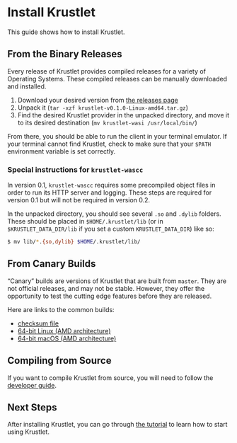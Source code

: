 # Install Krustlet

This guide shows how to install Krustlet.

## From the Binary Releases

Every release of Krustlet provides compiled releases for a variety of Operating Systems. These
compiled releases can be manually downloaded and installed.

1. Download your desired version from [the releases
   page](https://github.com/deislabs/krustlet/releases)
1. Unpack it (`tar -xzf krustlet-v0.1.0-Linux-amd64.tar.gz`)
1. Find the desired Krustlet provider in the unpacked directory, and move it to its desired
   destination (`mv krustlet-wasi /usr/local/bin/`)

From there, you should be able to run the client in your terminal emulator. If your terminal cannot
find Krustlet, check to make sure that your `$PATH` environment variable is set correctly.

### Special instructions for `krustlet-wascc`
In version 0.1, `krustlet-wascc` requires some precompiled object files in order to run its HTTP
server and logging. These steps are required for version 0.1 but will not be required in version
0.2.

In the unpacked directory, you should see several `.so` and `.dylib` folders. These should be placed
in `$HOME/.krustlet/lib` (or in `$KRUSTLET_DATA_DIR/lib` if you set a custom `KRUSTLET_DATA_DIR`)
like so:

```bash
$ mv lib/*.{so,dylib} $HOME/.krustlet/lib/
```

## From Canary Builds

“Canary” builds are versions of Krustlet that are built from `master`. They are not official
releases, and may not be stable. However, they offer the opportunity to test the cutting edge
features before they are released.

Here are links to the common builds:

- [checksum file](https://krustlet.blob.core.windows.net/releases/checksums-canary.txt)
- [64-bit Linux (AMD
  architecture)](https://krustlet.blob.core.windows.net/releases/krustlet-canary-Linux-amd64.tar.gz)
- [64-bit macOS (AMD
  architecture)](https://krustlet.blob.core.windows.net/releases/krustlet-canary-macOS-amd64.tar.gz)

## Compiling from Source

If you want to compile Krustlet from source, you will need to follow the [developer
guide](../community/developers.md).

## Next Steps

After installing Krustlet, you can go through [the tutorial](tutorial01.md) to learn how to start
using Krustlet.
